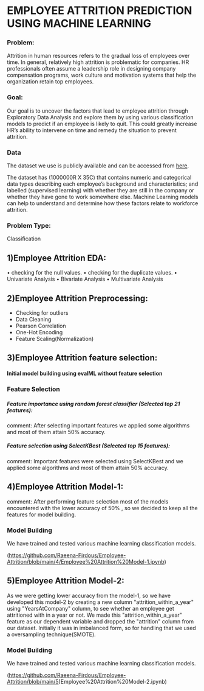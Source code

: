 # EMPLOYEE ATTRITION PREDICTION USING MACHINE LEARNING

### Problem:
Attrition in human resources refers to the gradual loss of employees over time. In general, relatively high attrition is problematic for companies. HR professionals often assume a leadership role in designing company compensation programs, work culture and motivation systems that help the organization retain top employees.

### Goal:
Our goal is to uncover the factors that lead to employee attrition through Exploratory Data Analysis and explore them by using various classification models to predict if an employee is likely to quit. This could greatly increase HR’s ability to intervene on time and remedy the situation to prevent attrition.

### Data
The dataset we use is publicly available and can be accessed from [here](https://excelbianalytics.com/wp/downloads-21-sample-csv-files-data-sets-for-testing-till-5-million-records-hr-analytics-for-attrition/).

The dataset has (1000000R X 35C) that contains numeric and categorical data types describing each employee’s background and characteristics; and labelled (supervised learning) with whether they are still in the company or whether they have gone to work somewhere else. Machine Learning models can help to understand and determine how these factors relate to workforce attrition.

### Problem Type:
Classification

## 1)Employee Attrition EDA:
•	checking for the null values.
•	checking for the duplicate values.
•	Univariate Analysis
•	Bivariate Analysis
•	Multivariate Analysis

## 2)Employee Attrition Preprocessing:
* Checking for outliers
* Data Cleaning
* Pearson Correlation
* One-Hot Encoding
* Feature Scaling(Normalization)

## 3)Employee Attrition feature selection:

#### Initial model building using evalML without feature selection
### Feature Selection
##### Feature importance using random forest classifier (Selected top 21 features):
comment: After selecting important features we applied some algorithms and most of them attain 50% accuracy.
##### Feature selection using SelectKBest (Selected top 15 features):
comment: Important features were selected using SelectKBest and we applied some algorithms and most of them attain 50% accuracy.

## 4)Employee Attrition Model-1:

comment: After performing feature selection most of the models encountered with the lower accuracy of 50% , so we decided to keep all the features for model building.
### Model Building
We have trained and tested various machine learning classification models.

(https://github.com/Raeena-Firdous/Employee-Attrition/blob/main/4/Employee%20Attrition%20Model-1.ipynb)

## 5)Employee Attrition Model-2:

As we were getting lower accuracy from the model-1, so we have developed this model-2 by creating a new column "attrition_within_a_year" using "YearsAtCompany" column,
to see whether an employee get attritioned with in a year or not. We made this "attrition_within_a_year" feature as our dependent variable and dropped the "attrition" column from our dataset. 
Initially it was in imbalanced form, so for handling that we used a oversampling technique(SMOTE).
### Model Building
We have trained and tested various machine learning classification models.

(https://github.com/Raeena-Firdous/Employee-Attrition/blob/main/5)Employee%20Attrition%20Model-2.ipynb)

